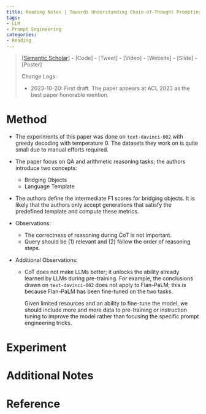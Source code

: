 ```yaml
---
title: Reading Notes | Towards Understanding Chain-of-Thought Prompting - An Empirical Study of What Matters
tags: 
- LLM
- Prompt Engineering
categories:
- Reading
---
```


> [[Semantic Scholar](https://www.semanticscholar.org/paper/Towards-Understanding-Chain-of-Thought-Prompting%3A-Wang-Min/35922cd0d6b17e45320917338e9f98cb5c1a4f6f)] - [Code] - [Tweet] - [Video] - [Website] - [Slide] - [Poster]
>
> Change Logs:
>
> - 2023-10-20: First draft. The paper appears at ACL 2023 as the best paper honorable mention.

# Method


- The experiments of this paper was done on `text-davinci-002` with greedy decoding with temperature 0. The datasets they work on is quite small due to manual efforts required.

- The paper focus on QA and arithmetic reasoning tasks; the authors introduce two concepts:
  
  
  - Bridging Objects
  - Language Template
  
- The authors define the intermediate F1 scores for bridging objects. It is likely that the authors only accept generations that satisfy the predefined template and compute these metrics.

- Observations:


  - The correctness of reasoning during CoT is not important.
  - Query should be (1) relevant and (2) follow the order of reasoning steps.

- Additional Observations:


  - CoT does not make LLMs better; it unlocks the ability already learned by LLMs during pre-training. For example, the conclusions drawn on `text-davinci-002` does not apply to Flan-PaLM; this is because Flan-PaLM has been fine-tuned on the two tasks.

    Given limited resources and an ability to fine-tune the model, we should include more and more data to pre-training or instruction tuning to improve the model rather than focusing the specific prompt engineering tricks.



# Experiment

# Additional Notes

# Reference

